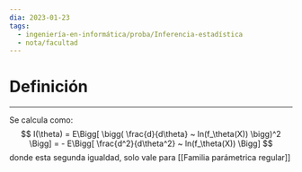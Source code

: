 ```yaml
---
dia: 2023-01-23
tags:
  - ingeniería-en-informática/proba/Inferencia-estadística
  - nota/facultad
---
```

# Definición
---
Se calcula como: $$ I(\theta) = E\Bigg[ \bigg( \frac{d}{d\theta} ~ ln(f_\theta(X)) \bigg)^2 \Bigg] = - E\Bigg[ \frac{d^2}{d\theta^2} ~ ln(f_\theta(X)) \Bigg] $$ donde esta segunda igualdad, solo vale para [[Familia parámetrica regular]]